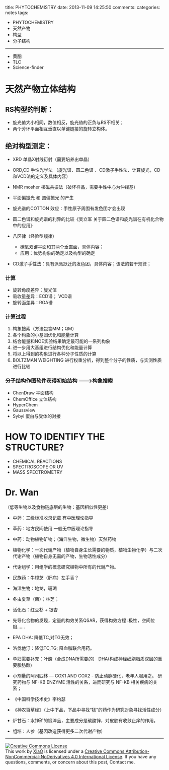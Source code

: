 title: PHYTOCHEMISTRY
date: 2013-11-09 14:25:50
comments:
categories: notes
tags: 
  - PHYTOCHEMISTRY
  - 天然产物
  - 构型
  - 分子结构
---

* 黄酮
* TLC
* Science-finder

# 天然产物立体结构

## RS构型的判断：
 
 * 旋光值大小相同，数值相反，旋光值的正负与RS不相关；
 * 两个芳环平面相互垂直以单键链接的旋转立构体。

## 绝对构型测定：
 
 * XRD 单晶X射线衍射（需要培养出单晶）
 * ORD,CD 手性光学法 （旋光谱、圆二色谱 、CD激子手性法、计算旋光，CD和VCD法的定义及具体内容）
 * NMR  mosher 核磁共振法（破坏样品，需要手性中心为仲羟基）
* 平面偏振光 和 圆偏振光 的产生
* 旋光谱的COTTON 效应：手性原子周围有发色团才会出现
* 圆二色谱和旋光谱的利弊的比较《吴立军 关于圆二色谱和旋光谱在有机化合物中的应用》
* 八区律（经验型规律）
	 * 碳氧双键平面和其两个垂直面，具体内容；
	 * 应用：优势构象的确定以及构型的确定  

* CD激子手性法：具有派派跃迁的发色团，具体内容；该法的若干规律；
 <!--more-->
### 计算
 
 * 旋转角度差异：旋光值
 * 吸收量差异：ECD谱； VCD谱
 * 旋转面差异：ROA谱

### 计算过程

1. 构象搜索（方法包含MM；QM）
2. 各个构象的小基团优化和能量计算
3. 结合能量和NOE实验结果确定最可能的一系列构象
4. 进一步用大基组进行结构优化和能量计算
5. 将以上得到的构象进行各种分子性质的计算
6. BOLTZMAN WEIGHTING 进行权重分析，得到整个分子的性质，与实测性质进行比较

### 分子结构作图软件获得初始结构 --->构象搜索
* ChenDraw 平面结构
* ChemOffice 立体结构
* HyperChem 
* Gaussview 
* Sybyl 蛋白与受体的对接


# HOW TO IDENTIFY THE STRUCTURE?

* CHEMICAL REACTIONS
* SPECTROSCOPE  OR UV 
* MASS SPECTROMETRY

# Dr. Wan

（低等生物以及食物链底层的生物：基因相似性更差）

* 中药：三级标准收录记载 有中医理论指导
* 草药：地方民间使用 一般无中医理论指导

* 中药：动物植物矿物；（海洋生物，微生物）天然药物
* 植物化学：一次代谢产物（植物自身生长需要的物质，植物生物化学）与二次代谢产物（植物自身无需的产物，生物活性成分）
* 代谢组学：用组学的概念研究植物中所有的代谢产物。
* 民族药：牛樟芝（肝病）左手香？
* 海洋生物：地龙，珊瑚
* 冬虫夏草（菌）；林芝；
* 活化石：红豆杉 + 银杏

* 先导化合物的发现，定量的构效关系QSAR，获得构效方程 :极性，空间位阻……
* EPA DHA: 降低TC,对TG无效；
* 洛伐他汀：降低TC,TG; 降血脂联合用药。
* 孕妇需要补充：叶酸（合成DNA所需要的） DHA(构成神经细胞脂质双层的重要脂肪酸)

* 小剂量的阿司匹林 — COX1 AND COX2 - 防止动脉硬化，老年人服用之。
研究药物与 NF-KB ENZYME 活性的关系，进而研究与 NF-KB 相关疾病的关系；
* 《中国科学技术史》李约瑟
* 《神农百草经》（上中下品，下品中寻找“猛”的药作为研究对象寻找活性成分）
* 炉甘石：水锌矿的锻淬品，主要成分是碳酸锌，对皮肤有收敛止痒的作用。
* 组培：人参（基因改造获得更多二次代谢产物）

---
<a class="text-center" rel="license" href="http://creativecommons.org/licenses/by-nc-nd/4.0/"><img alt="Creative Commons License" align style="border-width:0; border-radius: 0px !important; display: block; margin-left: auto; margin-right: auto" src="/img/by-nc-nd.svg" /></a>This work by <a xmlns:cc="http://creativecommons.org/ns#" href="mailto:navyshaw@yaoo.com" property="cc:attributionName" rel="cc:attributionURL">XiaO</a> is licensed under a <a rel="license" href="http://creativecommons.org/licenses/by-nc-nd/4.0/">Creative Commons Attribution-NonCommercial-NoDerivatives 4.0 International License</a>. If you have any questions, comments, or concern about this post, Contact me.